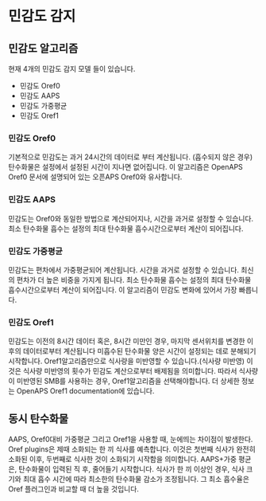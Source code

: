 # 민감도 감지

## 민감도 알고리즘

현재 4개의 민감도 감지 모델 들이 있습니다.

* 민감도 Oref0
* 민감도 AAPS
* 민감도 가중평균
* 민감도 Oref1

### 민감도 Oref0

기본적으로 민감도는 과거 24시간의 데이터로 부터 계산됩니다. (흡수되지 않은 경우) 탄수화물은 설정에서 설정된 시간이 지나면 없어집니다. 이 알고리즘은 OpenAPS Oref0 문서에 설명되어 있는 오픈APS Oref0와 유사합니다.

### 민감도 AAPS

민감도는 Oref0와 동일한 방법으로 계산되어지나, 시간을 과거로 설정할 수 있습니다. 최소 탄수화물 흡수는 설정의 최대 탄수화물 흡수시간으로부터 계산이 되어집니다.

### 민감도 가중평균

민감도는 편차에서 가중평균되어 계산됩니다. 시간을 과거로 설정할 수 있습니다. 최신의 편차가 더 높은 비중을 가지게 됩니다. 최소 탄수화물 흡수는 설정의 최대 탄수화물 흡수시간으로부터 계산이 되어집니다. 이 알고리즘이 민감도 변화에 있어서 가장 빠릅니다.

### 민감도 Oref1

민감도는 이전의 8시간 데이터 혹은, 8시간 미만인 경우, 마지막 센서위치를 변경한 이후의 데이터로부터 계산됩니다 미흡수된 탄수화물 양은 시간이 설정되는 데로 분해되기 시작합니다. Oref1알고리즘만으로 식사량을 미반영할 수 있습니다.(식사량 미반영) 이것은 식사량 미반영의 횟수가 민감도 계산으로부터 배제됨을 의미합니다. 따라서 식사량이 미반영된 SMB를 사용하는 경우, Oref1알고리즘을 선택해야합니다. 더 상세한 정보는 OpenAPS Oref1 documentation에 있습니다.

## 동시 탄수화물

AAPS, Oref0대비 가중평균 그리고 Oref1을 사용할 때, 눈에띄는 차이점이 발생한다. Oref plugins은 제때 소화되는 한 끼 식사를 예측합니다. 이것은 첫번째 식사가 완전히 소화된 이후, 두번째로 식사한 것이 소화되기 시작함을 의미합니다. AAPS+가중 평균은, 탄수화물이 입력된 직 후, 줄어들기 시작합니다. 식사가 한 끼 이상인 경우, 식사 크기와 최대 흡수 시간에 따라 최소한의 탄수화물 감소가 조정됩니다. 그 최소 흡수율은 Oref 플러그인과 비교할 때 더 높을 것입니다.
